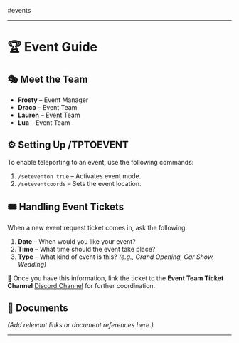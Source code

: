 #events 

---

# 🏆 **Event Guide**

## 🎭 **Meet the Team**

- **Frosty** – Event Manager
- **Draco** – Event Team
- **Lauren** – Event Team
- **Lua** – Event Team

## ⚙️ **Setting Up /TPTOEVENT**

To enable teleporting to an event, use the following commands:

1. `/seteventon true` – Activates event mode.
2. `/seteventcoords` – Sets the event location.

## 🎟️ **Handling Event Tickets**

When a new event request ticket comes in, ask the following:

1. **Date** – When would you like your event?
2. **Time** – What time should the event take place?
3. **Type** – What kind of event is this? _(e.g., Grand Opening, Car Show, Wedding)_

🔗 Once you have this information, link the ticket to the **Event Team Ticket Channel** [Discord Channel](https://discord.com/channels/948070993518288936/1166159277543674006)  for further coordination.

## 📂 **Documents**

_(Add relevant links or document references here.)_

---
